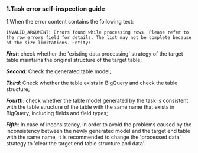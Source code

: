 
### 1.Task error self-inspection guide

1.When the error content contains the following text:

```
INVALID_ARGUMENT: Errors found while processing rows. Please refer to the row_errors field for details. The list may not be complete because of the size limitations. Entity:
```

***First***: check whether the 'existing data processing' strategy of the target table maintains the original structure of the target table;

***Second***: Check the generated table model;

***Third***: Check whether the table exists in BigQuery and check the table structure;

***Fourth***: check whether the table model generated by the task is consistent with the table structure of the table with the same name that exists in BigQuery, including fields and field types;

***Fifth***: In case of inconsistency, in order to avoid the problems caused by the inconsistency between the newly generated model and the target end table with the same name, it is recommended to change the 'processed data' strategy to 'clear the target end table structure and data'.